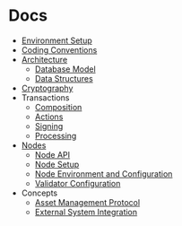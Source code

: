 # Docs

- [Environment Setup](Environment/SetupDevEnvironment.md)
- [Coding Conventions](Codebase/CodingConventions.md)
- [Architecture](Architecture/Architecture.md)
    - [Database Model](Architecture/PhysicalDatabaseModel.md)
    - [Data Structures](Architecture/DataStructures.md)
- [Cryptography](Cryptography/Cryptography.md)
- Transactions
    - [Composition](Transactions/TxComposition.md)
    - [Actions](Transactions/TxActions.md)
    - [Signing](Transactions/TxSigning.md)
    - [Processing](Transactions/TxProcessing.md)
- [Nodes](Nodes/Nodes.md)
    - [Node API](Nodes/NodeApi.md)
    - [Node Setup](Nodes/NodeSetup.md)
    - [Node Environment and Configuration](Nodes/NodeEnvironment.md)
    - [Validator Configuration](Nodes/ValidatorConfiguration.md)
- Concepts
    - [Asset Management Protocol](Concepts/AssetManagementProtocol.md)
    - [External System Integration](Concepts/Integration.md)
